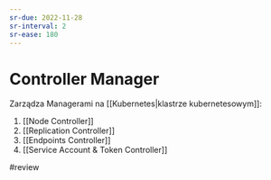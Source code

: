 ```yaml
---
sr-due: 2022-11-28
sr-interval: 2
sr-ease: 180
---
```


# Controller Manager

Zarządza Managerami na [[Kubernetes|klastrze kubernetesowym]]:

1. [[Node Controller]]
2. [[Replication Controller]]
3. [[Endpoints Controller]]
4. [[Service Account & Token Controller]]

#review 